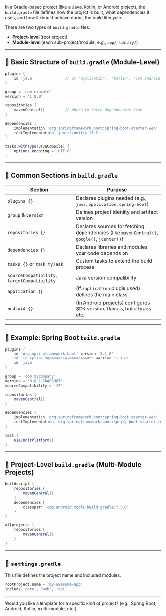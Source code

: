 In a Gradle-based project (like a Java, Kotlin, or Android project), the `build.gradle` file defines how the project is built, what dependencies it uses, and how it should behave during the build lifecycle.

There are two types of `build.gradle` files:

* **Project-level** (root project)
* **Module-level** (each sub-project/module, e.g., `app/`, `library/`)

---

## 🧱 Basic Structure of `build.gradle` (Module-Level)

```groovy
plugins {
    id 'java'              // or 'application', 'kotlin', 'com.android.application' etc.
}

group = 'com.example'
version = '1.0.0'

repositories {
    mavenCentral()         // Where to fetch dependencies from
}

dependencies {
    implementation 'org.springframework.boot:spring-boot-starter-web'
    testImplementation 'junit:junit:4.13.2'
}

tasks.withType(JavaCompile) {
    options.encoding = 'UTF-8'
}
```

---

## 📁 Common Sections in `build.gradle`

| Section                                      | Purpose                                                                                     |
| -------------------------------------------- | ------------------------------------------------------------------------------------------- |
| `plugins {}`                                 | Declares plugins needed (e.g., `java`, `application`, `spring-boot`)                        |
| `group` & `version`                          | Defines project identity and artifact version                                               |
| `repositories {}`                            | Declares sources for fetching dependencies (like `mavenCentral()`, `google()`, `jcenter()`) |
| `dependencies {}`                            | Declares libraries and modules your code depends on                                         |
| `tasks {}` or `task myTask`                  | Custom tasks to extend the build process                                                    |
| `sourceCompatibility`, `targetCompatibility` | Java version compatibility                                                                  |
| `application {}`                             | (If `application` plugin used) defines the main class                                       |
| `android {}`                                 | (In Android projects) configures SDK version, flavors, build types etc.                     |

---

## 🧪 Example: Spring Boot `build.gradle`

```groovy
plugins {
    id 'org.springframework.boot' version '3.1.0'
    id 'io.spring.dependency-management' version '1.1.0'
    id 'java'
}

group = 'com.mycompany'
version = '0.0.1-SNAPSHOT'
sourceCompatibility = '17'

repositories {
    mavenCentral()
}

dependencies {
    implementation 'org.springframework.boot:spring-boot-starter-web'
    testImplementation 'org.springframework.boot:spring-boot-starter-test'
}

test {
    useJUnitPlatform()
}
```

---

## 🔧 Project-Level `build.gradle` (Multi-Module Projects)

```groovy
buildscript {
    repositories {
        mavenCentral()
    }
    dependencies {
        classpath 'com.android.tools.build:gradle:7.3.0'
    }
}

allprojects {
    repositories {
        mavenCentral()
    }
}
```

---

## 🔄 `settings.gradle`

This file defines the project name and included modules.

```groovy
rootProject.name = 'my-awesome-app'
include 'core', 'web', 'api'
```

---

Would you like a template for a specific kind of project? (e.g., Spring Boot, Android, Kotlin, multi-module, etc.)

